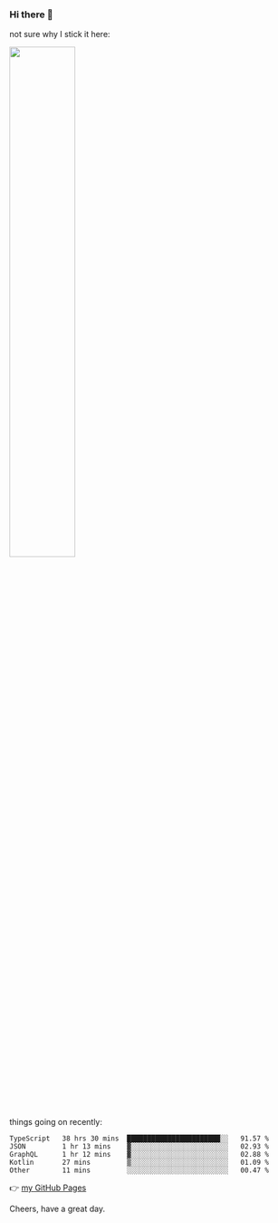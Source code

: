 ### Hi there 👋

not sure why I stick it here:

[<img width="48%" src="https://github-readme-stats.vercel.app/api?username=ykzhukian&show_icons=true&theme=dracula">](https://github.com/anuraghazra/github-readme-stats)


things going on recently:

<!--START_SECTION:waka-->

```text
TypeScript   38 hrs 30 mins  ███████████████████████░░   91.57 %
JSON         1 hr 13 mins    ▓░░░░░░░░░░░░░░░░░░░░░░░░   02.93 %
GraphQL      1 hr 12 mins    ▓░░░░░░░░░░░░░░░░░░░░░░░░   02.88 %
Kotlin       27 mins         ▒░░░░░░░░░░░░░░░░░░░░░░░░   01.09 %
Other        11 mins         ░░░░░░░░░░░░░░░░░░░░░░░░░   00.47 %
```

<!--END_SECTION:waka-->

👉 [my GitHub Pages](https://ykzhukian.github.io)

Cheers, have a great day.

